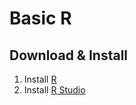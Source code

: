 # Basic R

## Download & Install
1. Install [R](https://www.r-project.org/) 
2. Install [R Studio](https://www.rstudio.com/)
